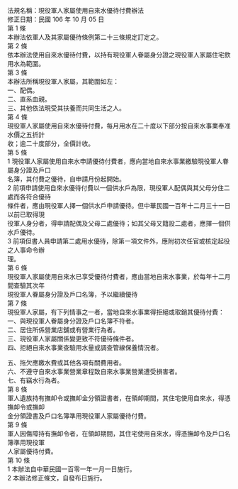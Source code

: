 法規名稱：現役軍人家屬使用自來水優待付費辦法  
修正日期：民國 106 年 10 月 05 日  
第 1 條  
本辦法依軍人及其家屬優待條例第二十三條規定訂定之。  
第 2 條  
依本辦法使用自來水優待付費，以持有現役軍人眷屬身分證之現役軍人家屬住宅飲用水為範圍。  
第 3 條  
本辦法所稱現役軍人家屬，其範圍如左：  
一、配偶。  
二、直系血親。  
三、其他依法現受其扶養而共同生活之人。  
第 4 條  
現役軍人家屬使用自來水優待付費，每月用水在二十度以下部分按自來水事業奉准水價之五折計  
收；逾二十度部分，全價計收。  
第 5 條  
1 現役軍人家屬使用自來水申請優待付費者，應向當地自來水事業繳驗現役軍人眷屬身分證及戶口  
名簿，其付費之優待，自申請月份起開始。  
2 前項申請使用自來水優待付費以一個供水戶為限，現役軍人配偶與其父母分住二處而各符合優待  
條件者，應由現役軍人擇一個供水戶申請優待。但中華民國一百年十二月三十一日以前已取得現  
役軍人身分者，得申請配偶及父母二處優待；如其父母又籍設二處者，應擇一個供水戶優待。  
3 前項但書人員申請第二處用水優待，除第一項文件外，應附初次任官或核定起役之人事命令辦  
理。  
第 6 條  
現役軍人家屬使用自來水已享受優待付費者，應由當地自來水事業，於每年十二月間查驗其次年  
現役軍人眷屬身分證及戶口名簿，予以繼續優待  
第 7 條  
現役軍人家屬，有下列情事之一者，當地自來水事業得拒絕或取銷其優待付費：  
一、與現役軍人眷屬身分證及戶口名簿不符者。  
二、居住所係營業店舖或有營業行為者。  
三、現役軍人家屬關係變更致不符優待條件者。  
四、拒絕自來水事業查驗用水量或調查管線保養情況者。  


五、拖欠應繳水費或其他各項有關費用者。  
六、不遵守自來水事業營業章程致自來水事業營業遭受損害者。  
七、有竊水行為者。  
第 8 條  
軍人遺族持有撫卹令或撫卹金分領證書者，在領卹期間，其住宅使用自來水，得憑撫卹令或撫卹  
金分領證書及戶口名簿準用現役軍人家屬優待付費。  
第 9 條  
軍人因傷障持有撫卹令者，在領卹期間，其住宅使用自來水，得憑撫卹令及戶口名簿準用現役軍  
人家屬優待付費。  
第 10 條  
1 本辦法自中華民國一百零一年一月一日施行。  
2 本辦法修正條文，自發布日施行。  


